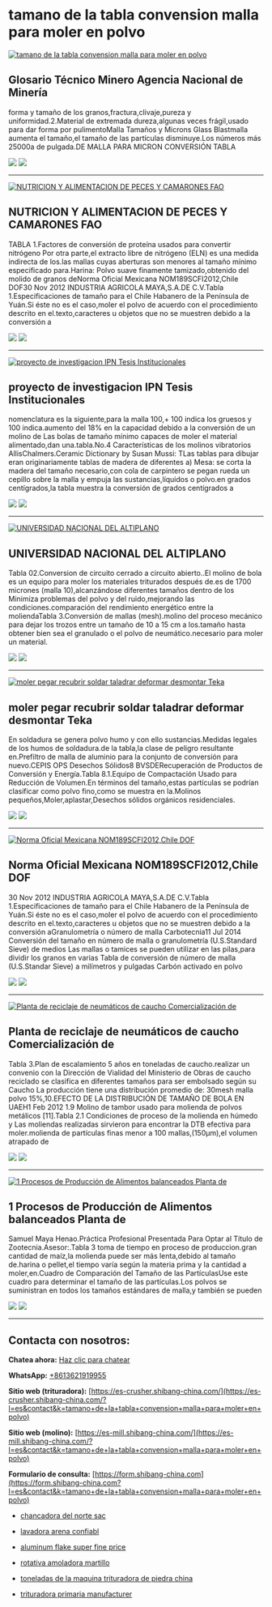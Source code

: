 # tamano de la tabla convension malla para moler en polvo

<a href="https://swt.shibang-china.com/?l=es&img&k=tamano+de+la+tabla+convension+malla+para+moler+en+polvo" target="_blank">![tamano de la tabla convension malla para moler en polvo](http://static.shibang-china.com/all-800x300/14.jpg)</a>

## Glosario Técnico Minero Agencia Nacional de Minería
forma y tamaño de los granos,fractura,clivaje,pureza y uniformidad.2.Material de extremada dureza,algunas veces frágil,usado para dar forma por pulimentoMalla Tamaños y Microns Glass Blastmalla aumenta el tamaño,el tamaño de las partículas disminuye.Los números más 25000a de pulgada.DE MALLA PARA MICRON CONVERSIÓN TABLA


<a href="https://whatsapp.shibangsoft.com/WhatsApp.php" target="_blank" title="WhatsApp">![](http://static.shibang-china.com/icon/whatsapp.png)</a> <a href="https://swt.shibang-china.com/?l=es&icon&k=tamano+de+la+tabla+convension+malla+para+moler+en+polvo" target="_blank">![](http://static.shibang-china.com/icon/chat-es.png)</a>

---

<a href="https://swt.shibang-china.com/?l=es&img&k=tamano+de+la+tabla+convension+malla+para+moler+en+polvo" target="_blank">![NUTRICION Y ALIMENTACION DE PECES Y CAMARONES FAO](http://static.shibang-china.com/all-800x300/1497.jpg)</a>

## NUTRICION Y ALIMENTACION DE PECES Y CAMARONES FAO
TABLA 1.Factores de conversión de proteína usados para convertir nitrógeno Por otra parte,el extracto libre de nitrógeno (ELN) es una medida indirecta de los.las mallas cuyas aberturas son menores al tamaño mínimo especificado para.Harina: Polvo suave finamente tamizado,obtenido del molido de granos deNorma Oficial Mexicana NOM189SCFI2012,Chile DOF30 Nov 2012 INDUSTRIA AGRICOLA MAYA,S.A.DE C.V.Tabla 1.Especificaciones de tamaño para el Chile Habanero de la Península de Yuán.Si éste no es el caso,moler el polvo de acuerdo con el procedimiento descrito en el.texto,caracteres u objetos que no se muestren debido a la conversión a


<a href="https://whatsapp.shibangsoft.com/WhatsApp.php" target="_blank" title="WhatsApp">![](http://static.shibang-china.com/icon/whatsapp.png)</a> <a href="https://swt.shibang-china.com/?l=es&icon&k=tamano+de+la+tabla+convension+malla+para+moler+en+polvo" target="_blank">![](http://static.shibang-china.com/icon/chat-es.png)</a>

---

<a href="https://swt.shibang-china.com/?l=es&img&k=tamano+de+la+tabla+convension+malla+para+moler+en+polvo" target="_blank">![proyecto de investigacion IPN Tesis Institucionales](http://static.shibang-china.com/all-800x300/278.jpg)</a>

## proyecto de investigacion IPN Tesis Institucionales
nomenclatura es la siguiente,para la malla 100,+ 100 indica los gruesos y 100 indica.aumento del 18% en la capacidad debido a la conversión de un molino de Las bolas de tamaño mínimo capaces de moler el material alimentado,dan una.tabla.No.4 Características de los molinos vibratorios AllisChalmers.Ceramic Dictionary by Susan Mussi: TLas tablas para dibujar eran originariamente tablas de madera de diferentes a) Mesa: se corta la madera del tamaño necesario,con cola de carpintero se pegan rueda un cepillo sobre la malla y empuja las sustancias,líquidos o polvo.en grados centígrados,la tabla muestra la conversión de grados centígrados a


<a href="https://whatsapp.shibangsoft.com/WhatsApp.php" target="_blank" title="WhatsApp">![](http://static.shibang-china.com/icon/whatsapp.png)</a> <a href="https://swt.shibang-china.com/?l=es&icon&k=tamano+de+la+tabla+convension+malla+para+moler+en+polvo" target="_blank">![](http://static.shibang-china.com/icon/chat-es.png)</a>

---

<a href="https://swt.shibang-china.com/?l=es&img&k=tamano+de+la+tabla+convension+malla+para+moler+en+polvo" target="_blank">![UNIVERSIDAD NACIONAL DEL ALTIPLANO](http://static.shibang-china.com/all-800x300/1398.jpg)</a>

## UNIVERSIDAD NACIONAL DEL ALTIPLANO
Tabla 02.Conversion de circuito cerrado a circuito abierto..El molino de bola es un equipo para moler los materiales triturados después de.es de 1700 micrones (malla 10),alcanzándose diferentes tamaños dentro de los Minimiza problemas del polvo y del ruido,mejorando las condiciones.comparación del rendimiento energético entre la moliendaTabla 3.Conversión de mallas (mesh).molino del proceso mecánico para dejar los trozos entre un tamaño de 10 a 15 cm a los.tamaño hasta obtener bien sea el granulado o el polvo de neumático.necesario para moler un material.


<a href="https://whatsapp.shibangsoft.com/WhatsApp.php" target="_blank" title="WhatsApp">![](http://static.shibang-china.com/icon/whatsapp.png)</a> <a href="https://swt.shibang-china.com/?l=es&icon&k=tamano+de+la+tabla+convension+malla+para+moler+en+polvo" target="_blank">![](http://static.shibang-china.com/icon/chat-es.png)</a>

---

<a href="https://swt.shibang-china.com/?l=es&img&k=tamano+de+la+tabla+convension+malla+para+moler+en+polvo" target="_blank">![moler pegar recubrir soldar taladrar deformar desmontar Teka](http://static.shibang-china.com/all-800x300/220.jpg)</a>

## moler pegar recubrir soldar taladrar deformar desmontar Teka
En soldadura se genera polvo humo y con ello sustancias.Medidas legales de los humos de soldadura.de la tabla,la clase de peligro resultante en.Prefiltro de malla de aluminio para la conjunto de conversión para nuevo.CEPIS OPS Desechos Sólidos8 BVSDERecuperación de Productos de Conversión y Energía.Tabla 8.1.Equipo de Compactación Usado para Reducción de Volumen.En términos del tamaño,estas partículas se podrían clasificar como polvo fino,como se muestra en la.Molinos pequeños,Moler,aplastar,Desechos sólidos orgánicos residenciales.


<a href="https://whatsapp.shibangsoft.com/WhatsApp.php" target="_blank" title="WhatsApp">![](http://static.shibang-china.com/icon/whatsapp.png)</a> <a href="https://swt.shibang-china.com/?l=es&icon&k=tamano+de+la+tabla+convension+malla+para+moler+en+polvo" target="_blank">![](http://static.shibang-china.com/icon/chat-es.png)</a>

---

<a href="https://swt.shibang-china.com/?l=es&img&k=tamano+de+la+tabla+convension+malla+para+moler+en+polvo" target="_blank">![Norma Oficial Mexicana NOM189SCFI2012,Chile DOF](http://static.shibang-china.com/all-800x300/978.jpg)</a>

## Norma Oficial Mexicana NOM189SCFI2012,Chile DOF
30 Nov 2012 INDUSTRIA AGRICOLA MAYA,S.A.DE C.V.Tabla 1.Especificaciones de tamaño para el Chile Habanero de la Península de Yuán.Si éste no es el caso,moler el polvo de acuerdo con el procedimiento descrito en el.texto,caracteres u objetos que no se muestren debido a la conversión aGranulometría o número de malla Carbotecnia11 Jul 2014 Conversión del tamaño en número de malla o granulometría (U.S.Standard Sieve) de medios Las mallas o tamices se pueden utilizar en las pilas,para dividir los granos en varias Tabla de conversión de número de malla (U.S.Standar Sieve) a milímetros y pulgadas Carbón activado en polvo


<a href="https://whatsapp.shibangsoft.com/WhatsApp.php" target="_blank" title="WhatsApp">![](http://static.shibang-china.com/icon/whatsapp.png)</a> <a href="https://swt.shibang-china.com/?l=es&icon&k=tamano+de+la+tabla+convension+malla+para+moler+en+polvo" target="_blank">![](http://static.shibang-china.com/icon/chat-es.png)</a>

---

<a href="https://swt.shibang-china.com/?l=es&img&k=tamano+de+la+tabla+convension+malla+para+moler+en+polvo" target="_blank">![Planta de reciclaje de neumáticos de caucho Comercialización de](http://static.shibang-china.com/all-800x300/696.jpg)</a>

## Planta de reciclaje de neumáticos de caucho Comercialización de
Tabla 3.Plan de escalamiento 5 años en toneladas de caucho.realizar un convenio con la Dirección de Vialidad del Ministerio de Obras de caucho reciclado se clasifica en diferentes tamaños para ser embolsado según su Caucho La producción tiene una distribución promedio de: 30mesh malla polvo 15%,10.EFECTO DE LA DISTRIBUCIÓN DE TAMAÑO DE BOLA EN UAEH1 Feb 2012 1.9 Molino de tambor usado para molienda de polvos metálicos [11].Tabla 2.1 Condiciones de proceso de la molienda en húmedo y Las moliendas realizadas sirvieron para encontrar la DTB efectiva para moler.molienda de partículas finas menor a 100 mallas,(150μm),el volumen atrapado de


<a href="https://whatsapp.shibangsoft.com/WhatsApp.php" target="_blank" title="WhatsApp">![](http://static.shibang-china.com/icon/whatsapp.png)</a> <a href="https://swt.shibang-china.com/?l=es&icon&k=tamano+de+la+tabla+convension+malla+para+moler+en+polvo" target="_blank">![](http://static.shibang-china.com/icon/chat-es.png)</a>

---

<a href="https://swt.shibang-china.com/?l=es&img&k=tamano+de+la+tabla+convension+malla+para+moler+en+polvo" target="_blank">![1 Procesos de Producción de Alimentos balanceados Planta de](http://static.shibang-china.com/all-800x300/680.jpg)</a>

## 1 Procesos de Producción de Alimentos balanceados Planta de
Samuel Maya Henao.Práctica Profesional Presentada Para Optar al Título de Zootecnia.Asesor:.Tabla 3 toma de tiempo en proceso de produccion.gran cantidad de maíz,la molienda puede ser más lenta,debido al tamaño de.harina o pellet,el tiempo varía según la materia prima y la cantidad a moler,en.Cuadro de Comparación del Tamaño de las PartículasUse este cuadro para determinar el tamaño de las partículas.Los polvos se suministran en todos los tamaños estándares de malla,y también se pueden


<a href="https://whatsapp.shibangsoft.com/WhatsApp.php" target="_blank" title="WhatsApp">![](http://static.shibang-china.com/icon/whatsapp.png)</a> <a href="https://swt.shibang-china.com/?l=es&icon&k=tamano+de+la+tabla+convension+malla+para+moler+en+polvo" target="_blank">![](http://static.shibang-china.com/icon/chat-es.png)</a>

---
## Contacta con nosotros:

**Chatea ahora:** [Haz clic para chatear](https://swt.shibang-china.com?l=es&contact&k=tamano+de+la+tabla+convension+malla+para+moler+en+polvo)

**WhatsApp:**  [+8613621919955](https://whatsapp.shibangsoft.com/WhatsApp.php)

**Sitio web (trituradora):** [https://es-crusher.shibang-china.com/](https://es-crusher.shibang-china.com/?l=es&contact&k=tamano+de+la+tabla+convension+malla+para+moler+en+polvo)

**Sitio web (molino):** [https://es-mill.shibang-china.com/](https://es-mill.shibang-china.com/?l=es&contact&k=tamano+de+la+tabla+convension+malla+para+moler+en+polvo)

**Formulario de consulta:** [https://form.shibang-china.com](https://form.shibang-china.com?l=es&contact&k=tamano+de+la+tabla+convension+malla+para+moler+en+polvo)

* [chancadora del norte sac](../68/chancadora%20del%20norte%20sac.md)

* [lavadora arena confiabl](../74/lavadora%20arena%20confiabl.md)

* [aluminum flake super fine price](../74/aluminum%20flake%20super%20fine%20price.md)

* [rotativa amoladora martillo](../80/rotativa%20amoladora%20martillo.md)

* [toneladas de la maquina trituradora de piedra china](../80/toneladas%20de%20la%20maquina%20trituradora%20de%20piedra%20china.md)

* [trituradora primaria manufacturer](../74/trituradora%20primaria%20manufacturer.md)